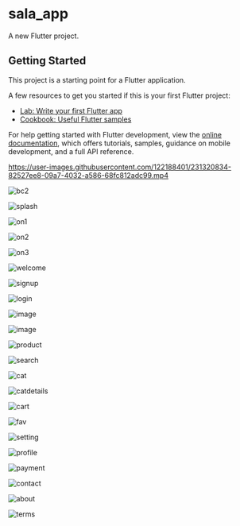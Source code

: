 # sala_app

A new Flutter project.

## Getting Started

This project is a starting point for a Flutter application.

A few resources to get you started if this is your first Flutter project:

- [Lab: Write your first Flutter app](https://docs.flutter.dev/get-started/codelab)
- [Cookbook: Useful Flutter samples](https://docs.flutter.dev/cookbook)

For help getting started with Flutter development, view the
[online documentation](https://docs.flutter.dev/), which offers tutorials,
samples, guidance on mobile development, and a full API reference.

https://user-images.githubusercontent.com/122188401/231320834-82527ee8-09a7-4032-a586-68fc812adc99.mp4

![bc2](https://user-images.githubusercontent.com/122188401/231309368-d7023bc2-25e7-4844-abfc-ee656dd4a9c8.png)

![splash](https://user-images.githubusercontent.com/122188401/231309529-1bc637ce-4a10-43a7-a32f-0e40abaa9b4d.jpg)

![on1](https://user-images.githubusercontent.com/122188401/231309596-392c9dc5-847f-491b-942c-c676b97559ca.jpg)

![on2](https://user-images.githubusercontent.com/122188401/231309646-ad90bfb9-8e78-4a48-a12e-189d63a3d6e4.jpg)

![on3](https://user-images.githubusercontent.com/122188401/231309691-a39c63fb-1548-4d0d-8930-3ab973f0252a.jpg)

![welcome](https://user-images.githubusercontent.com/122188401/231309750-4431585b-f363-4a7a-a928-f8486c660fc1.jpg)

![signup](https://user-images.githubusercontent.com/122188401/231309862-ba9fc008-c91c-4700-b27f-96e36ecf9d2d.jpg)

![login](https://user-images.githubusercontent.com/122188401/231309900-a7c79d91-9591-49c8-ad00-079dcd05601e.jpg)

![image](https://user-images.githubusercontent.com/72301777/173710131-fa24cc64-f608-4324-8466-500483251f93.png)

![image](https://user-images.githubusercontent.com/72301777/173710159-3f4ea631-24ec-4b1b-a3c1-1ad69bfb30b1.png)

![product](https://user-images.githubusercontent.com/122188401/231318347-81382898-6d08-4f29-a820-7a20b959f63b.jpg)

![search](https://user-images.githubusercontent.com/122188401/231318196-4bb308c5-8387-45c1-88f8-7e141da0ab48.jpg)

![cat](https://user-images.githubusercontent.com/122188401/231317861-abd2c855-efd9-45e5-8ede-35ce6b3ee6af.jpg)

![catdetails](https://user-images.githubusercontent.com/122188401/231317906-dd2fdbf7-21e7-4e3e-b0fa-982565e2ddbf.jpg)

![cart](https://user-images.githubusercontent.com/122188401/231319746-ce869911-db76-4ffd-9945-b5d72552fdc9.jpg)

![fav](https://user-images.githubusercontent.com/122188401/231317996-919d4d7a-53f9-40d4-91a9-59c551de15c4.jpg)

![setting](https://user-images.githubusercontent.com/122188401/231318277-47683504-29fc-49ad-810c-cc6630c320e3.jpg)

![profile](https://user-images.githubusercontent.com/122188401/231318464-ff1cf177-291a-44a1-821d-4f6efac94cb7.jpg)

![payment](https://user-images.githubusercontent.com/122188401/231318595-5215547e-6a03-40ba-b23c-6b58cbb783b3.jpg)

![contact](https://user-images.githubusercontent.com/122188401/231318630-3e7c0ea1-0d2b-4438-b6c1-79c02f45e206.jpg)

![about](https://user-images.githubusercontent.com/122188401/231318667-b630717d-0f01-4f66-95b0-8c0fc2576e29.jpg)

![terms](https://user-images.githubusercontent.com/122188401/231318713-5272689d-39c6-4b02-b5e5-047fb5c677a8.jpg)
